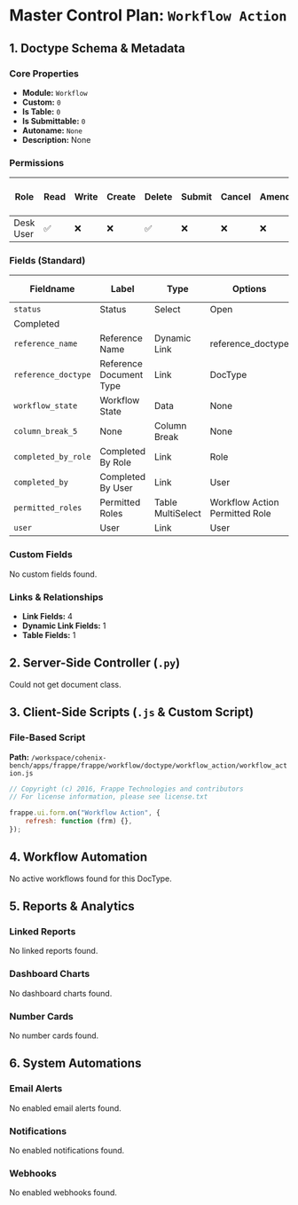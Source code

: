 # Master Control Plan: `Workflow Action`

## 1. Doctype Schema & Metadata

### Core Properties
- **Module:** `Workflow`
- **Custom:** `0`
- **Is Table:** `0`
- **Is Submittable:** `0`
- **Autoname:** `None`
- **Description:** None

### Permissions
| Role | Read | Write | Create | Delete | Submit | Cancel | Amend | Report | Import | Export | Print | Email | Share | Set User Perms |
|---|---|---|---|---|---|---|---|---|---|---|---|---|---|---|
| Desk User | ✅ | ❌ | ❌ | ✅ | ❌ | ❌ | ❌ | ❌ | ❌ | ❌ | ❌ | ❌ | ❌ | ❌ |


### Fields (Standard)
| Fieldname | Label | Type | Options | Required | Hidden | Read Only | Default | Description |
|---|---|---|---|---|---|---|---|---|
| `status` | Status | Select | Open
Completed |  |  |  | None | None |
| `reference_name` | Reference Name | Dynamic Link | reference_doctype |  |  |  | None | None |
| `reference_doctype` | Reference Document Type | Link | DocType |  |  |  | None | None |
| `workflow_state` | Workflow State | Data | None |  | ✅ |  | None | None |
| `column_break_5` | None | Column Break | None |  |  |  | None | None |
| `completed_by_role` | Completed By Role | Link | Role |  |  | ✅ | None | None |
| `completed_by` | Completed By User | Link | User |  |  | ✅ | None | None |
| `permitted_roles` | Permitted Roles | Table MultiSelect | Workflow Action Permitted Role |  |  | ✅ | None | None |
| `user` | User | Link | User |  | ✅ |  | None | None |


### Custom Fields
No custom fields found.


### Links & Relationships
- **Link Fields:** 4
- **Dynamic Link Fields:** 1
- **Table Fields:** 1

## 2. Server-Side Controller (`.py`)
Could not get document class.


## 3. Client-Side Scripts (`.js` & Custom Script)
### File-Based Script
**Path:** `/workspace/cohenix-bench/apps/frappe/frappe/workflow/doctype/workflow_action/workflow_action.js`
```javascript
// Copyright (c) 2016, Frappe Technologies and contributors
// For license information, please see license.txt

frappe.ui.form.on("Workflow Action", {
	refresh: function (frm) {},
});

```




## 4. Workflow Automation
No active workflows found for this DocType.


## 5. Reports & Analytics
### Linked Reports
No linked reports found.


### Dashboard Charts
No dashboard charts found.


### Number Cards
No number cards found.


## 6. System Automations
### Email Alerts
No enabled email alerts found.


### Notifications
No enabled notifications found.


### Webhooks
No enabled webhooks found.
